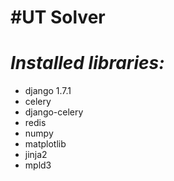 #UT Solver
=========

*Installed libraries:*
==================================================
 - django 1.7.1
 - celery
 - django-celery
 - redis
 - numpy
 - matplotlib
 - jinja2
 - mpld3
